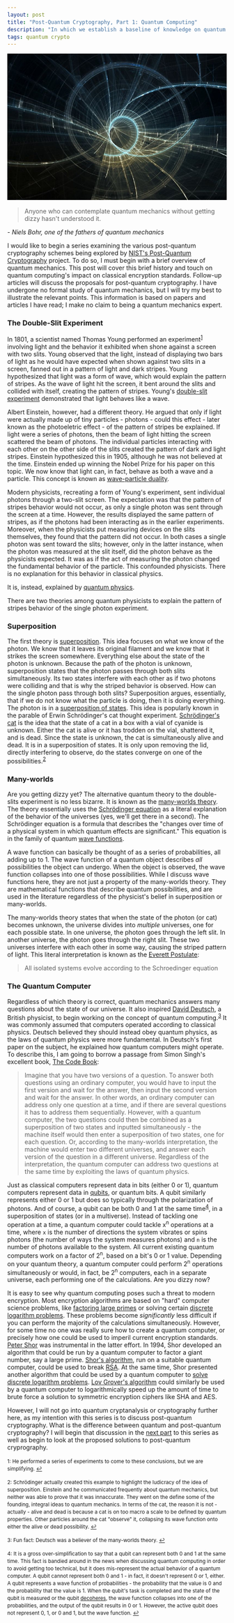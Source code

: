 ```yaml
---
layout: post
title: "Post-Quantum Cryptography, Part 1: Quantum Computing"
description: "In which we establish a baseline of knowledge on quantum mechanics and its implications on computing."
tags: quantum crypto
---
```


![Quantum header](/assets/img/quantum_cryptography/quantum_header.jpg)
> Anyone who can contemplate quantum mechanics without getting dizzy hasn't understood it.

\- _Niels Bohr, one of the fathers of quantum mechanics_

I would like to begin a series examining the various post-quantum cryptography schemes being explored by [NIST's Post-Quantum Cryptography][NIST pqc] project. To do so, I must begin with a brief overview of quantum mechanics. This post will cover this brief history and touch on quantum computing's impact on classical encryption standards. Follow-up articles will discuss the proposals for post-quantum cryptography. I have undergone no formal study of quantum mechanics, but I will try my best to illustrate the relevant points. This information is based on papers and articles I have read; I make no claim to being a quantum mechanics expert.

[NIST pqc]: https://csrc.nist.gov/Projects/Post-Quantum-Cryptography

### The Double-Slit Experiment

In 1801, a scientist named Thomas Young performed an experiment<sup id="f1">[1](#young)</sup> involving light and the behavior it exhibited when shone against a screen with two slits. Young observed that the light, instead of displaying two bars of light as he would have expected when shown against two slits in a screen, fanned out in a pattern of light and dark stripes. Young hypothesized that light was a form of wave, which would explain the pattern of stripes. As the wave of light hit the screen, it bent around the slits and collided with itself, creating the pattern of stripes. Young's [double-slit experiment][] demonstrated that light behaves like a wave.

Albert Einstein, however, had a different theory. He argued that only if light were actually made up of tiny particles - photons - could this effect - later known as the photoeletric effect - of the pattern of stripes be explained. If light were a series of photons, then the beam of light hitting the screen scattered the beam of photons. The individual particles interacting with each other on the other side of the slits created the pattern of dark and light stripes. Einstein hypothesized this in 1905, although he was not believed at the time. Einstein ended up winning the Nobel Prize for his paper on this topic. We now know that light can, in fact, behave as both a wave and a particle. This concept is known as [wave-particle duality][].

Modern physicists, recreating a form of Young's experiment, sent individual photons through a two-slit screen. The expectation was that the pattern of stripes behavior would not occur, as only a single photon was sent through the screen at a time. However, the results displayed the same pattern of stripes, as if the photons had been interacting as in the earlier experiments. Moreover, when the physicists put measuring devices on the slits themselves, they found that the pattern did not occur. In both cases a single photon was sent toward the slits; however, only in the latter instance, when the photon was measured at the slit itself, did the photon behave as the physicists expected. It was as if the act of measuring the photon changed the fundamental behavior of the particle. This confounded physicists. There is no explanation for this behavior in classical physics.

It is, instead, explained by [quantum physics][].

There are two theories among quantum physicists to explain the pattern of stripes behavior of the single photon experiment.

[double-slit experiment]: https://en.wikipedia.org/wiki/Double-slit_experiment
[wave-particle duality]: https://en.wikipedia.org/wiki/Wave-particle_duality
[quantum physics]: https://en.wikipedia.org/wiki/Quantum_mechanics

### Superposition

The first theory is [superposition][]. This idea focuses on what we know of the photon. We know that it leaves its original filament and we know that it strikes the screen somewhere. Everything else about the state of the photon is unknown. Because the path of the photon is unknown, superposition states that the photon passes through both slits simultaneously. Its two states interfere with each other as if two photons were colliding and that is why the striped behavior is observed. How can the single photon pass through both slits? Superposition argues, essentially, that if we do not know what the particle is doing, then it is doing everything. The photon is in a [superposition of states][]. This idea is popularly known in the parable of Erwin Schrödinger's cat thought experiment. [Schrödinger's cat][] is the idea that the state of a cat in a box with a vial of cyanide is unknown. Either the cat is alive or it has trodden on the vial, shattered it, and is dead. Since the state is unknown, the cat is simultaneously alive and dead. It is in a superposition of states. It is only upon removing the lid, directly interfering to observe, do the states converge on one of the possibilities.<sup id="f2">[2](#schrodinger)</sup>

[superposition]: https://en.wikipedia.org/wiki/Superposition_principle
[superposition of states]: http://physics.gmu.edu/~dmaria/590%20Web%20Page/public_html/qm_topics/superposition/superposition.html
[Schrödinger's cat]: https://en.wikipedia.org/wiki/Schr%C3%B6dinger%27s_cat

### Many-worlds

Are you getting dizzy yet? The alternative quantum theory to the double-slits experiment is no less bizarre. It is known as the [many-worlds theory][]. The theory essentially uses the [Schrödinger equation][] as a literal explanation of the behavior of the universes (yes, we'll get there in a second). The Schrödinger equation is a formula that describes the "changes over time of a physical system in which quantum effects are significant." This equation is in the family of quantum [wave functions][].

A wave function can basically be thought of as a series of probabilities, all adding up to 1. The wave function of a quantum object describes _all_ possibilities the object can undergo. When the object is observed, the wave function collapses into one of those possibilities. While I discuss wave functions here, they are not just a property of the many-worlds theory. They are mathematical functions that describe quantum possibilities, and are used in the literature regardless of the physicist's belief in superposition or many-worlds.

The many-worlds theory states that when the state of the photon (or cat) becomes unknown, the universe divides into _multiple_ universes, one for each possible state. In one universe, the photon goes through the left slit. In another universe, the photon goes through the right slit. These two universes interfere with each other in some way, causing the striped pattern of light. This literal interpretation is known as the [Everett Postulate][]:

> All isolated systems evolve according to the Schroedinger equation

[many-worlds theory]: https://www.thoughtco.com/many-worlds-interpretation-of-quantum-physics-2699358
[Everett Postulate]: https://arxiv.org/pdf/quant-ph/9709032v1.pdf
[Schrödinger equation]: https://en.wikipedia.org/wiki/Schr%C3%B6dinger_equation
[wave functions]: https://en.wikipedia.org/wiki/Wave_function

### The Quantum Computer

Regardless of which theory is correct, quantum mechanics answers many questions about the state of our universe. It also inspired [David Deutsch][], a British physicist, to begin working on the concept of quantum computing.<sup id="f3">[3](#deutsch)</sup> It was commonly assumed that computers operated according to classical physics. Deutsch believed they should instead obey quantum physics, as the laws of quantum physics were more fundamental. In Deutsch's first paper on the subject, he explained how quantum computers might operate. To describe this, I am going to borrow a passage from Simon Singh's excellent book, [The Code Book][]:

> Imagine that you have two versions of a question. To answer both questions using an ordinary computer, you would have to input the first version and wait for the answer, then input the second version and wait for the answer. In other words, an ordinary computer can address only one question at a time, and if there are several questions it has to address them sequentially. However, with a quantum computer, the two questions could then be combined as a superposition of two states and inputted simultaneously - the machine itself would then enter a superposition of two states, one for each question. Or, according to the many-worlds interpretation, the machine would enter two different universes, and answer each version of the question in a different universe. Regardless of the interpretation, the quantum computer can address two questions at the same time by exploiting the laws of quantum physics.

Just as classical computers represent data in bits (either 0 or 1), quantum computers represent data in [qubits][], or quantum bits. A qubit similarly represents either 0 or 1 but does so typically through the polarization of photons. And of course, a qubit can be both 0 and 1 at the same time<sup id="f4">[4](#wave-collapse)</sup>, in a superposition of states (or in a multiverse). Instead of tackling one operation at a time, a quantum computer could tackle x<sup>n</sup> operations at a time, where `x` is the number of directions the system vibrates or spins photons (the number of ways the system measures photons) and `n` is the number of photons available to the system. All current existing quantum computers work on a factor of 2<sup>n</sup>, based on a bit's 0 or 1 value. Depending on your quantum theory, a quantum computer could perform 2<sup>n</sup> operations simultaneously or would, in fact, be 2<sup>n</sup> computers, each in a separate universe, each performing one of the calculations. Are you dizzy now?

It is easy to see why quantum computing poses such a threat to modern encryption. Most encryption algorithms are based on "hard" computer science problems, like [factoring large primes][] or solving certain [discrete logarithm problems][]. These problems become _significantly_ less difficult if you can perform the majority of the calculations simultaneously. However, for some time no one was really sure how to create a quantum computer, or precisely how one could be used to imperil current encryption standards. [Peter Shor][] was instrumental in the latter effort. In 1994, Shor developed an algorithm that could be run by a quantum computer to factor a giant number, say a large prime. [Shor's algorithm][], run on a suitable quantum computer, could be used to break [RSA][]. At the same time, Shor presented another algorithm that could be used by a quantum computer to [solve discrete logarithm problems][]. [Lov Grover's algorithm][] could similarly be used by a quantum computer to logarithmically speed up the amount of time to brute force a solution to symmetric encryption ciphers like SHA and AES.

However, I will not go into quantum cryptanalysis or cryptography further here, as my intention with this series is to discuss post-quantum cryptography. What is the difference between quantum and post-quantum cryptography? I will begin that discussion in the [next part][pqc2] to this series as well as begin to look at the proposed solutions to post-quantum cryprography.

[David Deutsch]: https://en.wikipedia.org/wiki/David_Deutsch
[The Code Book]: https://simonsingh.net/books/the-code-book/
[qubits]: https://en.wikipedia.org/wiki/Qubit
[factoring large primes]: https://en.wikipedia.org/wiki/Integer_factorization
[discrete logarithm problems]: https://en.wikipedia.org/wiki/Discrete_logarithm
[Peter Shor]: https://en.wikipedia.org/wiki/Peter_Shor
[Shor's algorithm]: https://en.wikipedia.org/wiki/Shor%27s_algorithm
[RSA]: https://en.wikipedia.org/wiki/RSA_(cryptosystem)
[solve discrete logarithm problems]: https://crypto.stackexchange.com/questions/9574/what-is-the-difference-between-shors-algorithm-for-factoring-and-shors-algorit
[Lov Grover's algorithm]: http://cryptome.org/qc-grover.htm

[pqc2]: /posts/pqc-proposed-solutions

<small><a name="young">1</a>: He performed a series of experiments to come to these conclusions, but we are simplifying. [↩](#f1 "return")</small>

<small><a name="schrodinger">2</a>: Schrödinger actually created this example to highlight the ludicracy of the idea of superposition. Einstein and he communicated frequently about quantum mechanics, but neither was able to prove that it was innaccurate. They went on the define some of the founding, integral ideas to quantum mechanics. In terms of the cat, the reason it is not - actually - alive and dead is because a cat is on too macro a scale to be defined by quantum properties. Other particles around the cat "observe" it, collapsing its wave function onto either the alive or dead possibility. [↩](#f2 "return")</small>

<small><a name="deutsch">3</a>: Fun fact: Deutsch was a believer of the many-worlds theory. [↩](#f3 "return")</small>

<small><a name="wave-collapse">4</a>: It is a gross over-simplification to say that a qubit can represent both 0 and 1 at the same time. This fact is bandied around in the news when discussing quantum computing in order to avoid getting too technical, but it does mis-represent the actual behavior of a quantum computer. A qubit cannot represent both 0 and 1 - in fact, it doesn't represent 0 or 1, either. A qubit represents a wave function of probabilities - the probability that the value is 0 and the probability that the value is 1. When the qubit's task is completed and the state of the qubit is measured or the qubit [decoheres][], the wave function collapses into one of the probabilities, and the output of the qubit results in 0 or 1. However, the active qubit does not represent 0, 1, or 0 and 1, but the wave function. [↩](#f4 "return")</small>

[decoheres]: https://en.wikipedia.org/wiki/Quantum_decoherence
